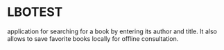 # LBOTEST
application for searching for a book by entering its author and title. It also allows to save favorite books locally for offline consultation.
